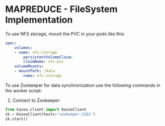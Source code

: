 # MAPREDUCE - FileSystem Implementation

To use NFS storage, mount the PVC in your pods like this:


```yaml
spec:
    volumes:
    - name: nfs-storage
        persistentVolumeClaim:
        claimName: nfs-pvc
    volumeMounts:
    - mountPath: /data
        name: nfs-storage
```


To use Zookeeper for data synchronization use the following commands in the worker script:

1. Connect to Zookeeper:
```python
from kazoo.client import KazooClient
zk = KazooClient(hosts='zookeeper:2181')
zk.start()
```

